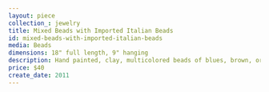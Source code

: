 ```yaml
---
layout: piece
collection_: jewelry
title: Mixed Beads with Imported Italian Beads
id: mixed-beads-with-imported-italian-beads
media: Beads
dimensions: 18" full length, 9" hanging
description: Hand painted, clay, multicolored beads of blues, brown, orange, green, black with multiple designs and bead, findings and button clasp.
price: $40
create_date: 2011
---
```

